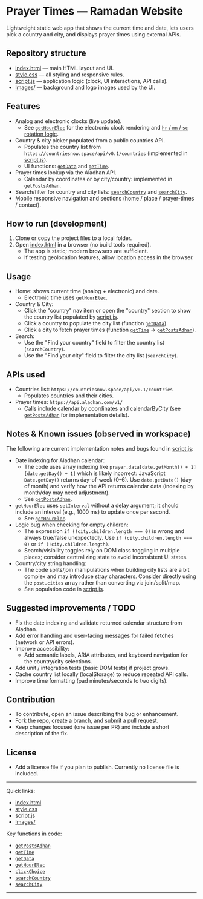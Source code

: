 # Prayer Times — Ramadan Website

Lightweight static web app that shows the current time and date, lets users pick a country and city, and displays prayer times using external APIs.

## Repository structure

- [index.html](index.html) — main HTML layout and UI.
- [style.css](style.css) — all styling and responsive rules.
- [script.js](script.js) — application logic (clock, UI interactions, API calls).
- [Images/](Images/) — background and logo images used by the UI.

## Features

- Analog and electronic clocks (live update).
  - See [`getHourElec`](script.js) for the electronic clock rendering and [`hr` / `mn` / `sc` rotation logic](script.js).
- Country & city picker populated from a public countries API.
  - Populates the country list from `https://countriesnow.space/api/v0.1/countries` (implemented in [script.js](script.js)).
  - UI functions: [`getData`](script.js) and [`getTime`](script.js).
- Prayer times lookup via the Aladhan API.
  - Calendar by coordinates or by city/country: implemented in [`getPostsAdhan`](script.js).
- Search/filter for country and city lists: [`searchCountry`](script.js) and [`searchCity`](script.js).
- Mobile responsive navigation and sections (home / place / prayer-times / contact).

## How to run (development)

1. Clone or copy the project files to a local folder.
2. Open [index.html](index.html) in a browser (no build tools required).
   - The app is static; modern browsers are sufficient.
   - If testing geolocation features, allow location access in the browser.

## Usage

- Home: shows current time (analog + electronic) and date.
  - Electronic time uses [`getHourElec`](script.js).
- Country & City:
  - Click the "country" nav item or open the "country" section to show the country list populated by [script.js](script.js).
  - Click a country to populate the city list (function [`getData`](script.js)).
  - Click a city to fetch prayer times (function [`getTime`](script.js) → [`getPostsAdhan`](script.js)).
- Search:
  - Use the "Find your country" field to filter the country list (`searchCountry`).
  - Use the "Find your city" field to filter the city list (`searchCity`).

## APIs used

- Countries list: `https://countriesnow.space/api/v0.1/countries`
  - Populates countries and their cities.
- Prayer times: `https://api.aladhan.com/v1/`
  - Calls include calendar by coordinates and calendarByCity (see [`getPostsAdhan`](script.js) for implementation details).

## Notes & Known issues (observed in workspace)

The following are current implementation notes and bugs found in [script.js](script.js):

- Date indexing for Aladhan calendar:
  - The code uses array indexing like `prayer.data[date.getMonth() + 1][date.getDay() + 1]` which is likely incorrect: JavaScript `Date.getDay()` returns day-of-week (0–6). Use `date.getDate()` (day of month) and verify how the API returns calendar data (indexing by month/day may need adjustment).
  - See [`getPostsAdhan`](script.js).
- `getHourElec` uses `setInterval` without a delay argument; it should include an interval (e.g., 1000 ms) to update once per second.
  - See [`getHourElec`](script.js).
- Logic bug when checking for empty children:
  - The expression `if (!city.children.length === 0)` is wrong and always true/false unexpectedly. Use `if (city.children.length === 0)` or `if (!city.children.length)`.
  - Search/visibility toggles rely on DOM class toggling in multiple places; consider centralizing state to avoid inconsistent UI states.
- Country/city string handling:
  - The code splits/join manipulations when building city lists are a bit complex and may introduce stray characters. Consider directly using the `post.cities` array rather than converting via join/split/map.
  - See population code in [script.js](script.js).

## Suggested improvements / TODO

- Fix the date indexing and validate returned calendar structure from Aladhan.
- Add error handling and user-facing messages for failed fetches (network or API errors).
- Improve accessibility:
  - Add semantic labels, ARIA attributes, and keyboard navigation for the country/city selections.
- Add unit / integration tests (basic DOM tests) if project grows.
- Cache country list locally (localStorage) to reduce repeated API calls.
- Improve time formatting (pad minutes/seconds to two digits).

## Contribution

- To contribute, open an issue describing the bug or enhancement.
- Fork the repo, create a branch, and submit a pull request.
- Keep changes focused (one issue per PR) and include a short description of the fix.

## License

- Add a license file if you plan to publish. Currently no license file is included.

---

Quick links:
- [index.html](index.html)
- [style.css](style.css)
- [script.js](script.js)
- [Images/](Images/)

Key functions in code:
- [`getPostsAdhan`](script.js)
- [`getTime`](script.js)
- [`getData`](script.js)
- [`getHourElec`](script.js)
- [`clickChoice`](script.js)
- [`searchCountry`](script.js)
- [`searchCity`](script.js)

---
